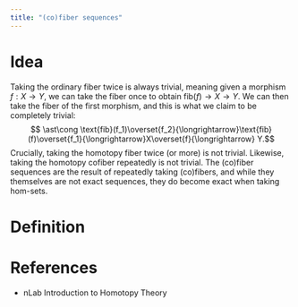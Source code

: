 ```yaml
---
title: "(co)fiber sequences"
---
```


# Idea
Taking the ordinary fiber twice is always trivial, meaning given a morphism $f:X\to Y$, we can take the fiber once to obtain $\text{fib}(f)\to X\to Y$. We can then take the fiber of the first morphism, and this is  what we claim to be completely trivial:
$$
\ast\cong \text{fib}(f_1)\overset{f_2}{\longrightarrow}\text{fib}(f)\overset{f_1}{\longrightarrow}X\overset{f}{\longrightarrow} Y.$$
Crucially, taking the homotopy fiber twice (or more) is not trivial. Likewise, taking the homotopy cofiber repeatedly is not trivial. The (co)fiber sequences are the result of repeatedly taking (co)fibers, and while they themselves are not exact sequences, they do become exact when taking hom-sets.

# Definition

# References
- nLab Introduction to Homotopy Theory
